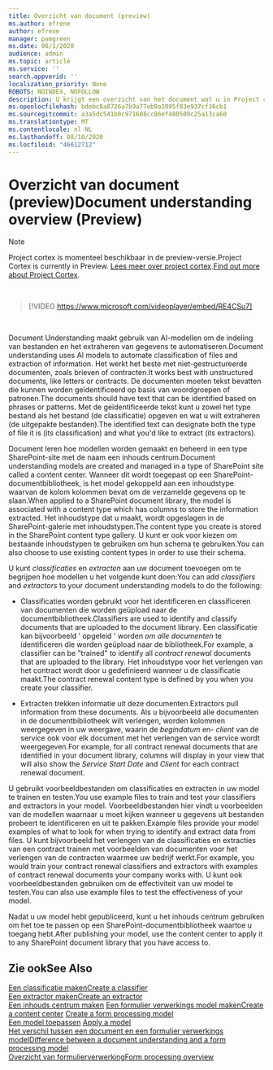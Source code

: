 ```yaml
---
title: Overzicht van document (preview)
ms.author: efrene
author: efrene
manager: pamgreen
ms.date: 08/1/2020
audience: admin
ms.topic: article
ms.service: ''
search.appverid: ''
localization_priority: None
ROBOTS: NOINDEX, NOFOLLOW
description: U krijgt een overzicht van het document wat u in Project cortex.
ms.openlocfilehash: bdebc8a8726a7b9a77eb9a1095f83e937cf36cb1
ms.sourcegitcommit: a3a5dc541b0c971608cc86ef480509c25a13ca60
ms.translationtype: MT
ms.contentlocale: nl-NL
ms.lasthandoff: 08/10/2020
ms.locfileid: "46612712"
---
```

# <a name="document-understanding-overview-preview"></a><span data-ttu-id="9ef9e-103">Overzicht van document (preview)</span><span class="sxs-lookup"><span data-stu-id="9ef9e-103">Document understanding overview (Preview)</span></span>
> [!Note] 
> <span data-ttu-id="9ef9e-104">Project cortex is momenteel beschikbaar in de preview-versie.</span><span class="sxs-lookup"><span data-stu-id="9ef9e-104">Project Cortex is currently in Preview.</span></span> <span data-ttu-id="9ef9e-105">[Lees meer over project cortex](https://aka.ms/projectcortex).</span><span class="sxs-lookup"><span data-stu-id="9ef9e-105">[Find out more about Project Cortex](https://aka.ms/projectcortex).</span></span>

</br>

> [!VIDEO https://www.microsoft.com/videoplayer/embed/RE4CSu7] 

</br>

<span data-ttu-id="9ef9e-106">Document Understanding maakt gebruik van AI-modellen om de indeling van bestanden en het extraheren van gegevens te automatiseren.</span><span class="sxs-lookup"><span data-stu-id="9ef9e-106">Document understanding uses AI models to automate classification of files and extraction of information.</span></span> <span data-ttu-id="9ef9e-107">Het werkt het beste met niet-gestructureerde documenten, zoals brieven of contracten.</span><span class="sxs-lookup"><span data-stu-id="9ef9e-107">It works best with unstructured documents, like letters or contracts.</span></span> <span data-ttu-id="9ef9e-108">De documenten moeten tekst bevatten die kunnen worden geïdentificeerd op basis van woordgroepen of patronen.</span><span class="sxs-lookup"><span data-stu-id="9ef9e-108">The documents should have text that can be identified based on phrases or patterns.</span></span> <span data-ttu-id="9ef9e-109">Met de geïdentificeerde tekst kunt u zowel het type bestand als het bestand (de classificatie) opgeven en wat u wilt extraheren (de uitgepakte bestanden).</span><span class="sxs-lookup"><span data-stu-id="9ef9e-109">The identified text can designate both the type of file it is (its classification) and what you'd like to extract (its extractors).</span></span>

<span data-ttu-id="9ef9e-110">Document leren hoe modellen worden gemaakt en beheerd in een type SharePoint-site met de naam een inhouds centrum.</span><span class="sxs-lookup"><span data-stu-id="9ef9e-110">Document understanding models are created and managed in a type of SharePoint site called a content center.</span></span> <span data-ttu-id="9ef9e-111">Wanneer dit wordt toegepast op een SharePoint-documentbibliotheek, is het model gekoppeld aan een inhoudstype waarvan de kolom kolommen bevat om de verzamelde gegevens op te slaan.</span><span class="sxs-lookup"><span data-stu-id="9ef9e-111">When applied to a SharePoint document library, the model is associated with a content type which has columns to store the information extracted.</span></span> <span data-ttu-id="9ef9e-112">Het inhoudstype dat u maakt, wordt opgeslagen in de SharePoint-galerie met inhoudstypen.</span><span class="sxs-lookup"><span data-stu-id="9ef9e-112">The content type you create is stored in the SharePoint content type gallery.</span></span> <span data-ttu-id="9ef9e-113">U kunt er ook voor kiezen om bestaande inhoudstypen te gebruiken om hun schema te gebruiken.</span><span class="sxs-lookup"><span data-stu-id="9ef9e-113">You can also choose to use existing content types in order to use their schema.</span></span>

<span data-ttu-id="9ef9e-114">U kunt *classificaties* en *extracten* aan uw document toevoegen om te begrijpen hoe modellen u het volgende kunt doen:</span><span class="sxs-lookup"><span data-stu-id="9ef9e-114">You can add *classifiers* and *extractors* to your document understanding models to do the following:</span></span> 

- <span data-ttu-id="9ef9e-115">Classificaties worden gebruikt voor het identificeren en classificeren van documenten die worden geüpload naar de documentbibliotheek.</span><span class="sxs-lookup"><span data-stu-id="9ef9e-115">Classifiers are used to identify and classify documents that are uploaded to the document library.</span></span> <span data-ttu-id="9ef9e-116">Een classificatie kan bijvoorbeeld ' opgeleid ' worden *om alle documenten* te identificeren die worden geüpload naar de bibliotheek.</span><span class="sxs-lookup"><span data-stu-id="9ef9e-116">For example, a classifier can be "trained" to identify all *contract renewal* documents that are uploaded to the library.</span></span> <span data-ttu-id="9ef9e-117">Het inhoudstype voor het verlengen van het contract wordt door u gedefinieerd wanneer u de classificatie maakt.</span><span class="sxs-lookup"><span data-stu-id="9ef9e-117">The contract renewal content type is defined by you when you create your classifier.</span></span>

- <span data-ttu-id="9ef9e-118">Extracten trekken informatie uit deze documenten.</span><span class="sxs-lookup"><span data-stu-id="9ef9e-118">Extractors pull information from these documents.</span></span> <span data-ttu-id="9ef9e-119">Als u bijvoorbeeld alle documenten in de documentbibliotheek wilt verlengen, worden kolommen weergegeven in uw weergave, waarin de *begindatum* en- *client* van de service ook voor elk document met het verlengen van de service wordt weergegeven.</span><span class="sxs-lookup"><span data-stu-id="9ef9e-119">For example, for all contract renewal documents that are identified in your document library, columns will display in your view that will also show the *Service Start Date* and  *Client* for each contract renewal document.</span></span> 

<span data-ttu-id="9ef9e-120">U gebruikt voorbeeldbestanden om classificaties en extracten in uw model te trainen en testen.</span><span class="sxs-lookup"><span data-stu-id="9ef9e-120">You use example files to train and test your classifiers and extractors in your model.</span></span> <span data-ttu-id="9ef9e-121">Voorbeeldbestanden hier vindt u voorbeelden van de modellen waarnaar u moet kijken wanneer u gegevens uit bestanden probeert te identificeren en uit te pakken.</span><span class="sxs-lookup"><span data-stu-id="9ef9e-121">Example files provide your model examples of what to look for when trying to identify and extract data from files.</span></span> <span data-ttu-id="9ef9e-122">U kunt bijvoorbeeld het verlengen van de classificaties en extracties van een contract trainen met voorbeelden van documenten voor het verlengen van de contracten waarmee uw bedrijf werkt.</span><span class="sxs-lookup"><span data-stu-id="9ef9e-122">For example, you would train your contract renewal classifiers and extractors with examples of contract renewal documents your company works with.</span></span> <span data-ttu-id="9ef9e-123">U kunt ook voorbeeldbestanden gebruiken om de effectiviteit van uw model te testen.</span><span class="sxs-lookup"><span data-stu-id="9ef9e-123">You can also use example files to test the effectiveness of your model.</span></span>

<span data-ttu-id="9ef9e-124">Nadat u uw model hebt gepubliceerd, kunt u het inhouds centrum gebruiken om het toe te passen op een SharePoint-documentbibliotheek waartoe u toegang hebt.</span><span class="sxs-lookup"><span data-stu-id="9ef9e-124">After publishing your model, use the content center to apply it to any SharePoint document library that you have access to.</span></span>  


## <a name="see-also"></a><span data-ttu-id="9ef9e-125">Zie ook</span><span class="sxs-lookup"><span data-stu-id="9ef9e-125">See Also</span></span>
[<span data-ttu-id="9ef9e-126">Een classificatie maken</span><span class="sxs-lookup"><span data-stu-id="9ef9e-126">Create a classifier</span></span>](create-a-classifier.md)</br>
[<span data-ttu-id="9ef9e-127">Een extractor maken</span><span class="sxs-lookup"><span data-stu-id="9ef9e-127">Create an extractor</span></span>](create-an-extractor.md)</br>
<span data-ttu-id="9ef9e-128">[Een inhouds centrum maken](create-a-content-center.md) 
 [Een formulier verwerkings model maken](create-a-form-processing-model.md)</span><span class="sxs-lookup"><span data-stu-id="9ef9e-128">[Create a content center](create-a-content-center.md)
[Create a form processing model](create-a-form-processing-model.md)</span></span></br>
<span data-ttu-id="9ef9e-129">[Een model toepassen](apply-a-model.md) </span><span class="sxs-lookup"><span data-stu-id="9ef9e-129">[Apply a model](apply-a-model.md) </span></span>  
[<span data-ttu-id="9ef9e-130">Het verschil tussen een document en een formulier verwerkings model</span><span class="sxs-lookup"><span data-stu-id="9ef9e-130">Difference between a document understanding and a form processing model</span></span>](difference-between-document-understanding-and-form-processing-model.md)  
[<span data-ttu-id="9ef9e-131">Overzicht van formulierverwerking</span><span class="sxs-lookup"><span data-stu-id="9ef9e-131">Form processing overview</span></span>](form-processing-overview.md)




